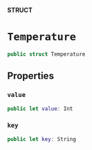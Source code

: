 **STRUCT**

# `Temperature`

```swift
public struct Temperature
```

## Properties
### `value`

```swift
public let value: Int
```

### `key`

```swift
public let key: String
```

